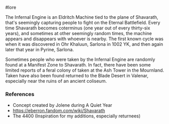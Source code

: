  #lore 

The Infernal Engine is an Eldritch Machine tied to the plane of Shavarath, that's seemingly capturing people to fight on the Eternal Battlefield. Every time Shavarath becomes coterminus (one year out of every thirty-six years), and sometimes at other seemingly random times, the machine appears and disappears with whoever is nearby. The first known cycle was when it was discovered in Ohr Khaluun, Sarlona in 1002 YK, and then again later that year in Pyrine, Sarlona.

Sometimes people who were taken by the Infernal Engine are randomly found at a Manifest Zone to Shavarath. In fact, there have been some limited reports of a feral colony of taken at the Ash Tower in the Mournland. Taken have also been found returned to the Blade Desert in Valenar, especially near the ruins of an ancient coliseum.

### References

* Concept created by Jolene during A Quiet Year
* https://eberron.fandom.com/wiki/Shavarath
* The 4400 (Inspiration for my additions, especially returnees)
